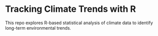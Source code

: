 # Tracking Climate Trends with R
This repo explores R-based statistical analysis of climate data to identify long-term environmental trends.
